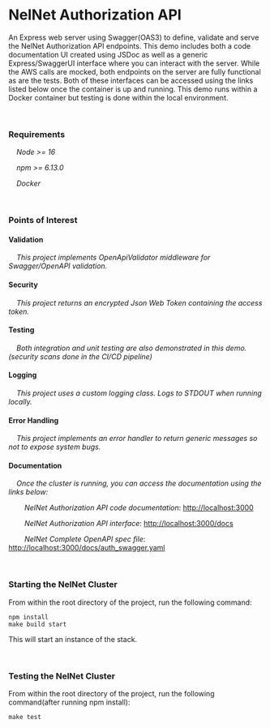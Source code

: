 # NelNet Authorization API
An Express web server using Swagger(OAS3) to define, validate and serve the NelNet Authorization API endpoints.  This demo includes
both a code documentation UI created using JSDoc as well as a generic Express/SwaggerUI interface where you can interact with the server.
While the AWS calls are mocked, both endpoints on the server are fully functional as are the tests.
Both of these interfaces can be accessed using the links listed below once the container is up and running.
This demo runs within a Docker container but testing is done within the local environment.

<br />

### Requirements
&nbsp;&nbsp;&nbsp;&nbsp;_Node >= 16_

&nbsp;&nbsp;&nbsp;&nbsp;_npm >= 6.13.0_

&nbsp;&nbsp;&nbsp;&nbsp;_Docker_


<br />

### Points of Interest

#### Validation
&nbsp;&nbsp;&nbsp;&nbsp;_This project implements OpenApiValidator middleware for Swagger/OpenAPI validation._
#### Security
&nbsp;&nbsp;&nbsp;&nbsp;_This project returns an encrypted Json Web Token containing the access token._
#### Testing
&nbsp;&nbsp;&nbsp;&nbsp;_Both integration and unit testing are also demonstrated in this demo.(security scans done in the CI/CD pipeline)_
#### Logging
&nbsp;&nbsp;&nbsp;&nbsp;_This project uses a custom logging class.  Logs to STDOUT when running locally._
#### Error Handling
&nbsp;&nbsp;&nbsp;&nbsp;_This project implements an error handler to return generic messages so not to expose system bugs._
#### Documentation
&nbsp;&nbsp;&nbsp;&nbsp;_Once the cluster is running, you can access the documentation using the links below:_

&nbsp;&nbsp;&nbsp;&nbsp;&nbsp;&nbsp;&nbsp;&nbsp;_NelNet Authorization API code documentation_: [http://localhost:3000](http://localhost:3000)

&nbsp;&nbsp;&nbsp;&nbsp;&nbsp;&nbsp;&nbsp;&nbsp;_NelNet Authorization API interface_: [http://localhost:3000/docs](http://localhost:3000/docs)

&nbsp;&nbsp;&nbsp;&nbsp;&nbsp;&nbsp;&nbsp;&nbsp;_NelNet Complete OpenAPI spec file_: [http://localhost:3000/docs/auth_swagger.yaml](http://localhost:3000/docs/auth_swagger.yaml)

<br />

### Starting the NelNet Cluster
From within the root directory of the project, run the following command:

    npm install
    make build start

This will start an instance of the stack.


<br />

### Testing the NelNet Cluster
From within the root directory of the project, run the following command(after running npm install):

    make test


